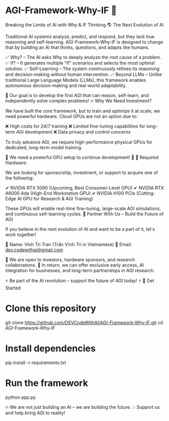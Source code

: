 # AGI-Framework-Why-IF 🚀
Breaking the Limits of AI with Why & IF Thinking
🌎 The Next Evolution of AI

Traditional AI systems analyze, predict, and respond, but they lack true reasoning and self-learning.
AGI-Framework-Why-IF is designed to change that by building an AI that thinks, questions, and adapts like humans.

✅ Why? – The AI asks Why to deeply analyze the root cause of a problem.
✅ If? – It generates multiple "If" scenarios and selects the most optimal solution.
✅ Self-Learning – The system continuously refines its reasoning and decision-making without human intervention.
✅ Beyond LLMs – Unlike traditional Large Language Models (LLMs), this framework enables autonomous decision-making and real-world adaptability.

🚀 Our goal is to develop the first AGI that can reason, self-learn, and independently solve complex problems!
🔥 Why We Need Investment?

We have built the core framework, but to train and optimize it at scale, we need powerful hardware.
Cloud GPUs are not an option due to:

❌ High costs for 24/7 training
❌ Limited fine-tuning capabilities for long-term AGI development
❌ Data privacy and control concerns

To truly advance AGI, we require high-performance physical GPUs for dedicated, long-term model training.

🚀 We need a powerful GPU setup to continue development! 🚀
🔧 Required Hardware:

We are looking for sponsorship, investment, or support to acquire one of the following:

✔ NVIDIA RTX 5090 (Upcoming, Best Consumer-Level GPU)
✔ NVIDIA RTX A6000 Ada (High-End Workstation GPU)
✔ NVIDIA H100 PCIe (Cutting-Edge AI GPU for Research & AGI Training)

These GPUs will enable real-time fine-tuning, large-scale AGI simulations, and continuous self-learning cycles.
📩 Partner With Us – Build the Future of AGI

If you believe in the next evolution of AI and want to be a part of it, let's work together!

📌 Name: Vinh Tri Tran (Trần Vĩnh Trí in Vietnamese)
📧 Email: dev.codewithai@gmail.com

🔹 We are open to investors, hardware sponsors, and research collaborations.
🔹 In return, we can offer exclusive early access, AI integration for businesses, and long-term partnerships in AGI research.

⚡ Be part of the AI revolution – support the future of AGI today! ⚡
📌 Get Started

# Clone this repository
git clone https://github.com/DEVCodeWithAI/AGI-Framework-Why-IF.git
cd AGI-Framework-Why-IF

# Install dependencies
pip install -r requirements.txt

# Run the framework
python app.py

🔥 We are not just building an AI – we are building the future.
💡 Support us and help bring AGI to reality!
